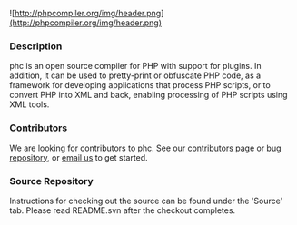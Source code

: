 ![http://phpcompiler.org/img/header.png](http://phpcompiler.org/img/header.png)

### Description ###
phc is an open source compiler for PHP with support for plugins. In addition, it can be used to pretty-print or obfuscate PHP code, as a framework for developing applications that process PHP scripts, or to convert PHP into XML and back, enabling processing of PHP scripts using XML tools.

### Contributors ###
We are looking for contributors to phc. See our [contributors page](http://phpcompiler.org/contribute.html) or [bug repository](http://code.google.com/p/phc/issues/list), or [email us](mailto:phc-general@phpcompiler.org) to get started.


### Source Repository ###
Instructions for checking out the source can be found under the 'Source' tab.
Please read README.svn after the checkout completes.